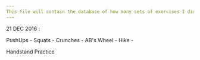 ```yaml
---
This file will contain the database of how many sets of exercises I did as part of my RunTo100 movement.
---
```


21 DEC 2016 :

PushUps - 
Squats - 
Crunches - 
AB's Wheel -
Hike - 

Handstand Practice